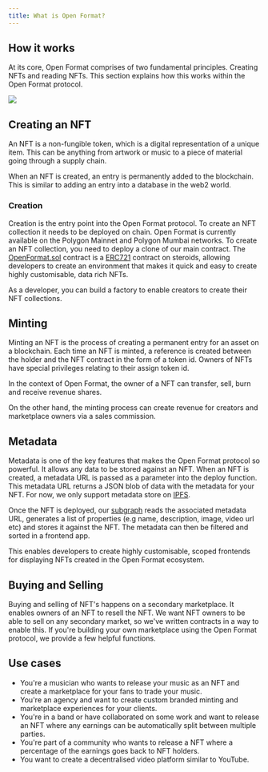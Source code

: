 ```yaml
---
title: What is Open Format?
---
```


## How it works

At its core, Open Format comprises of two fundamental principles. Creating NFTs and reading NFTs. This section explains how this works within the Open Format protocol.

![](/img/open-format.gif)

## Creating an NFT

An NFT is a non-fungible token, which is a digital representation of a unique item. This can be anything from artwork or music to a piece of material going through a supply chain.

When an NFT is created, an entry is permanently added to the blockchain. This is similar to adding an entry into a database in the web2 world.

### Creation

Creation is the entry point into the Open Format protocol. To create an NFT collection it needs to be deployed on chain. Open Format is currently available on the Polygon Mainnet and Polygon Mumbai networks. To create an NFT collection, you need to deploy a clone of our main contract. The [OpenFormat.sol](https://github.com/simpleweb/open-format-contracts/blob/main/contracts/OpenFormat.sol) contract is a [ERC721](https://docs.openzeppelin.com/contracts/3.x/erc721) contract on steroids, allowing developers to create an environment that makes it quick and easy to create highly customisable, data rich NFTs.

As a developer, you can build a factory to enable creators to create their NFT collections.

## Minting

Minting an NFT is the process of creating a permanent entry for an asset on a blockchain. Each time an NFT is minted, a reference is created between the holder and the NFT contract in the form of a token id. Owners of NFTs have special privileges relating to their assign token id.

In the context of Open Format, the owner of a NFT can transfer, sell, burn and receive revenue shares.

On the other hand, the minting process can create revenue for creators and marketplace owners via a sales commission.

## Metadata

Metadata is one of the key features that makes the Open Format protocol so powerful. It allows any data to be stored against an NFT. When an NFT is created, a metadata URL is passed as a parameter into the deploy function. This metadata URL returns a JSON blob of data with the metadata for your NFT. For now, we only support metadata store on [IPFS](https://ipfs.io/).

Once the NFT is deployed, our [subgraph](https://thegraph.com/hosted-service/subgraph/simpleweb/open-format) reads the associated metadata URL, generates a list of properties (e.g name, description, image, video url etc) and stores it against the NFT. The metadata can then be filtered and sorted in a frontend app.

This enables developers to create highly customisable, scoped frontends for displaying NFTs created in the Open Format ecosystem.

## Buying and Selling

Buying and selling of NFT's happens on a secondary marketplace. It enables owners of an NFT to resell the NFT. We want NFT owners to be able to sell on any secondary market, so we've written contracts in a way to enable this. If you're building your own marketplace using the Open Format protocol, we provide a few helpful functions.



## Use cases

* You're a musician who wants to release your music as an NFT and create a marketplace for your fans to trade your music.
* You're an agency and want to create custom branded minting and marketplace experiences for your clients.
* You're in a band or have collaborated on some work and want to release an NFT where any earnings can be automatically split between multiple parties.
* You're part of a community who wants to release a NFT where a percentage of the earnings goes back to NFT holders.
* You want to create a decentralised video platform similar to YouTube.
